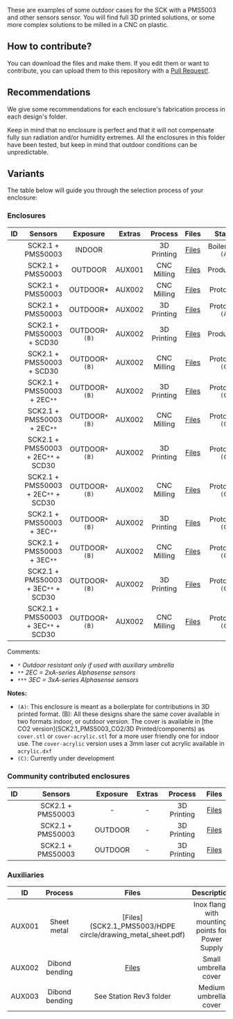 These are examples of some outdoor cases for the SCK with a PMS5003 and other sensors sensor. You will find full 3D printed solutions, or some more complex solutions to be milled in a CNC on plastic.

## How to contribute?

You can download the files and make them. If you edit them or want to contribute, you can upload them to this repository with a [Pull Request!](https://github.com/fablabbcn/smartcitizen-enclosures/pull/new/master).

## Recommendations

We give some recommendations for each enclosure's fabrication process in each design's folder.

Keep in mind that no enclosure is perfect and that it will not compensate fully sun radiation and/or humidity extremes. All the enclosures in this folder have been tested, but keep in mind that outdoor conditions can be unpredictable.

## Variants

The table below will guide you through the selection process of your enclosure:

### Enclosures

|ID	|Sensors							|Exposure		|Extras		|Process		|Files   											|Status							|
|:-:|:-:								|:-:			|:-:		|:-:			|:-:   												|:-:							|
|	|SCK2.1 + PMS50003					|INDOOR			|			|3D Printing	|[Files](SCK2.1_PMS5003/3D%20Printed%20Prototype)		|Boilerplate `(A)`				|
|	|SCK2.1 + PMS50003					|OUTDOOR		|AUX001		|CNC Milling	|[Files](SCK2.1_PMS5003/HDPE%20circle)				|Production						|
|	|SCK2.1 + PMS50003					|OUTDOOR*		|AUX002		|CNC Milling	|[Files](SCK2.1_PMS5003/HDPE%20square)				|Prototype						|
|	|SCK2.1 + PMS50003					|OUTDOOR*		|AUX002		|3D Printing	|[Files](SCK2.1_PMS5003/3D%20Printed%20square)			|Prototype	 `(A)`				|
|	|SCK2.1 + PMS50003 + SCD30			|OUTDOOR`*` `(B)`	|AUX002		|3D Printing	|[Files](SCK2.1_PMS5003_CO2/3D%20Printed)				|Production						|
|	|SCK2.1 + PMS50003 + SCD30			|OUTDOOR`*` `(B)`	|AUX002		|CNC Milling	|[Files](SCK2.1_PMS5003_CO2/HDPE)					|Prototype	`(C)`					|
|	|SCK2.1 + PMS50003 + 2EC`**` 		|OUTDOOR`*` `(B)`	|AUX002		|3D Printing	|[Files](SCK2.1_PMS5003_2EC/3D%20Printed)				|Prototype	`(C)`					|
|	|SCK2.1 + PMS50003 + 2EC`**` 		|OUTDOOR`*` `(B)`	|AUX002		|CNC Milling	|[Files](SCK2.1_PMS5003_2EC/HDPE)					|Prototype	`(C)`					|
|	|SCK2.1 + PMS50003 + 2EC`**` + SCD30	|OUTDOOR`*` `(B)`	|AUX002		|3D Printing	|[Files](SCK2.1_PMS5003_2EC_CO2/3D%20Printed)			|Prototype	`(C)`					|
|	|SCK2.1 + PMS50003 + 2EC`**` + SCD30	|OUTDOOR`*` `(B)`	|AUX002		|CNC Milling	|[Files](SCK2.1_PMS5003_2EC_CO2/HDPE)				|Prototype	`(C)`					|
|	|SCK2.1 + PMS50003 + 3EC`**` 		|OUTDOOR`*` `(B)`	|AUX002		|3D Printing	|[Files](SCK2.1_PMS5003_3EC/3D%20Printed)				|Prototype	`(C)`					|
|	|SCK2.1 + PMS50003 + 3EC`**` 		|OUTDOOR`*` `(B)`	|AUX002		|CNC Milling	|[Files](SCK2.1_PMS5003_3EC/HDPE)					|Prototype	`(C)`					|
|	|SCK2.1 + PMS50003 + 3EC`**` + SCD30	|OUTDOOR`*` `(B)`	|AUX002		|3D Printing	|[Files](SCK2.1_PMS5003_3EC_CO2/3D%20Printed)			|Prototype	`(C)`					|
|	|SCK2.1 + PMS50003 + 3EC`**` + SCD30	|OUTDOOR`*` `(B)`	|AUX002		|CNC Milling	|[Files](SCK2.1_PMS5003_3EC_CO2/HDPE)				|Prototype	`(C)`					|

Comments:
- `*` 	_Outdoor resistant only if used with auxiliary umbrella_
- `**` 	_2EC = 2xA-series Alphasense sensors_
- `***` _3EC = 3xA-series Alphasense sensors_

**Notes:**

- `(A)`: This enclosure is meant as a boilerplate for contributions in 3D printed format.
(B): All these designs share the same cover available in two formats indoor, or outdoor version. The cover is available in [the CO2 version](SCK2.1_PMS5003_CO2/3D Printed/components) as `cover.stl` or `cover-acrylic.stl` for a more user friendly one for indoor use. The `cover-acrylic` version uses a 3mm laser cut acrylic available in `acrylic.dxf`
- `(C)`: Currently under development

### Community contributed enclosures

|ID	|Sensors					|Exposure	|Extras		|Process		|Files   													|
|:-:|:-:						|:-:		|:-:		|:-:			|:-:   														|
|	|SCK2.1 + PMS50003			|-			|-			|3D Printing	|[Files](SCK2.1_PMS5003/3D%20Printed%20SCK2.1%20IaaC%20Style)		|
|	|SCK2.1 + PMS50003			|OUTDOOR	|-			|3D Printing	|[Files](SCK2.1_PMS5003/3D%20Printed%20Modular%20Viadukaduk)		|
|	|SCK2.1 + PMS50003			|OUTDOOR	|-			|3D Printing	|[Files](SCK2.1_PMS5003/3D%20Printed%20Prototype)				|
                        
### Auxiliaries

|ID 	|Process				|Files 											|Description										|
:-:		|:-:					|:-:											|:-:												|
|AUX001	|Sheet metal 			|[Files](SCK2.1_PMS5003/HDPE circle/drawing_metal_sheet.pdf)	|Inox flange with mounting points for Power Supply	|
|AUX002	|Dibond bending 		|[Files](AUX_COVER/) 	| Small umbrella cover	|
|AUX003	|Dibond bending 		|See Station Rev3 folder 											|Medium umbrella cover								|

